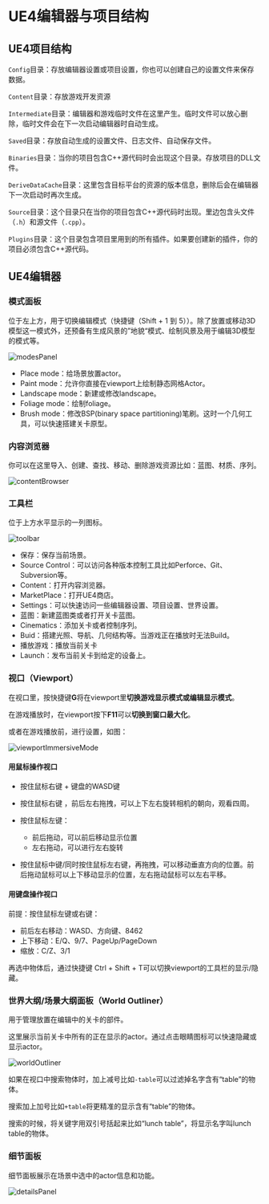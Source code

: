 # UE4编辑器与项目结构



## UE4项目结构

`Config`目录：存放编辑器设置或项目设置，你也可以创建自己的设置文件来保存数据。

`Content`目录：存放游戏开发资源

`Intermediate`目录：编辑器和游戏临时文件在这里产生。临时文件可以放心删除，临时文件会在下一次启动编辑器时自动生成。

`Saved`目录：存放自动生成的设置文件、日志文件、自动保存文件。

`Binaries`目录：当你的项目包含C++源代码时会出现这个目录。存放项目的DLL文件。

`DeriveDataCache`目录：这里包含目标平台的资源的版本信息，删除后会在编辑器下一次启动时再次生成。

`Source`目录：这个目录只在当你的项目包含C++源代码时出现。里边包含头文件（`.h`）和源文件（`.cpp`）。

`Plugins`目录：这个目录包含项目里用到的所有插件。如果要创建新的插件，你的项目必须包含C++源代码。



## UE4编辑器

### 模式面板

位于左上方，用于切换编辑模式（快捷键（Shift + 1 到 5））。除了放置或移动3D模型这一模式外，还预备有生成风景的”地貌“模式、绘制风景及用于编辑3D模型的模式等。

![modesPanel](ue4EditorImgs/modesPanel.png)

- Place mode：给场景放置actor。
- Paint mode：允许你直接在viewport上绘制静态网格Actor。
- Landscape mode：新建或修改landscape。
- Foliage mode：绘制foliage。
- Brush mode：修改BSP(binary space partitioning)笔刷。这时一个几何工具，可以快速搭建关卡原型。

### 内容浏览器

你可以在这里导入、创建、查找、移动、删除游戏资源比如：蓝图、材质、序列。

![contentBrowser](ue4EditorImgs/contentBrowser.png)

### 工具栏

位于上方水平显示的一列图标。

![toolbar](ue4EditorImgs/toolbar.png)

- 保存：保存当前场景。
- Source Control：可以访问各种版本控制工具比如Perforce、Git、Subversion等。
- Content：打开内容浏览器。
- MarketPlace：打开UE4商店。
- Settings：可以快速访问一些编辑器设置、项目设置、世界设置。
- 蓝图：新建蓝图类或者打开关卡蓝图。
- Cinematics：添加关卡或者控制序列。
- Buid：搭建光照、导航、几何结构等。当游戏正在播放时无法Build。
- 播放游戏：播放当前关卡
- Launch：发布当前关卡到给定的设备上。

### 视口（Viewport）

在视口里，按快捷键**G**将在viewport里**切换游戏显示模式或编辑显示模式**。

在游戏播放时，在viewport按下**F11**可以**切换到窗口最大化**。

或者在游戏播放前，进行设置，如图：

![viewportImmersiveMode](ue4EditorImgs/viewportImmersiveMode.png)

#### 用鼠标操作视口

- 按住鼠标右键 + 键盘的WASD键
- 按住鼠标右键 ，前后左右拖拽，可以上下左右旋转相机的朝向，观看四周。
- 按住鼠标左键：
  - 前后拖动，可以前后移动显示位置
  - 左右拖动，可以进行左右旋转

- 按住鼠标中键/同时按住鼠标左右键，再拖拽，可以移动垂直方向的位置。前后拖动鼠标可以上下移动显示的位置，左右拖动鼠标可以左右平移。

#### 用键盘操作视口

前提：按住鼠标左键或右键：

- 前后左右移动：WASD、方向键、8462
- 上下移动：E/Q、9/7、PageUp/PageDown
- 缩放：C/Z、3/1

再选中物体后，通过快捷键 Ctrl + Shift + T可以切换viewport的工具栏的显示/隐藏。

### 世界大纲/场景大纲面板（World Outliner）

用于管理放置在编辑中的关卡的部件。

这里展示当前关卡中所有的正在显示的actor。通过点击眼睛图标可以快速隐藏或显示actor。

![worldOutliner](ue4EditorImgs/worldOutliner.png)

如果在视口中搜索物体时，加上减号比如`-table`可以过滤掉名字含有“table”的物体。

搜索加上加号比如`+table`将更精准的显示含有“table”的物体。

搜索的时候，将关键字用双引号括起来比如“lunch table”，将显示名字叫lunch table的物体。

### 细节面板

细节面板展示在场景中选中的actor信息和功能。

![detailsPanel](ue4EditorImgs/detailsPanel.png)